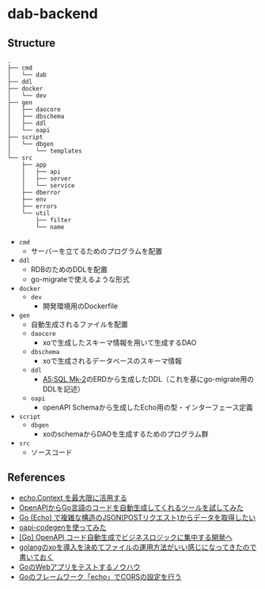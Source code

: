 # dab-backend

## Structure
```shell
.
├── cmd
│   └── dab
├── ddl
├── docker
│   └── dev
├── gen
│   ├── daocore
│   ├── dbschema
│   ├── ddl
│   └── oapi
├── script
│   └── dbgen
│       └── templates
└── src
    ├── app
    │   ├── api
    │   ├── server
    │   └── service
    ├── dberror
    ├── env
    ├── errors
    └── util
        ├── filter
        └── name
```
- `cmd`
  - サーバーを立てるためのプログラムを配置
- `ddl`
  - RDBのためのDDLを配置
  - go-migrateで使えるような形式
- `docker`
  - `dev`
    - 開発環境用のDockerfile
- `gen`
  - 自動生成されるファイルを配置
  - `daocore`
    - xoで生成したスキーマ情報を用いて生成するDAO
  - `dbschema`
    - xoで生成されるデータベースのスキーマ情報
  - `ddl`
    - [A5:SQL Mk-2](https://a5m2.mmatsubara.com/)のERDから生成したDDL（これを基にgo-migrate用のDDLを記述）
  - `oapi`
    - openAPI Schemaから生成したEcho用の型・インターフェース定義
- `script`
  - `dbgen`
    - xoのschemaからDAOを生成するためのプログラム群
- `src`
  - ソースコード

## References
- [echo.Context を最大限に活用する](https://codehex.hateblo.jp/entry/echo-context)
- [OpenAPIからGo言語のコードを自動生成してくれるツールを試してみた](https://zenn.dev/rescuenow/articles/3c9a19eb2c0655)
- [Go (Echo) で複雑な構造のJSON(POSTリクエスト)からデータを取得したい](https://teratail.com/questions/vfwi04zdo1pkvr)
- [oapi-codegenを使ってみた](https://speakerdeck.com/akeno/oapi-codegenwoshi-tutemita)
- [[Go] OpenAPI コード自動生成でビジネスロジックに集中する開発へ](https://qiita.com/nyanchu/items/1c259750352b49e96a18)
- [golangのxoを導入を決めてファイルの運用方法がいい感じになってきたので書いておく](https://tsuyoshi-nakamura.hatenablog.com/entry/2018/11/16/100133)
- [GoのWebアプリをテストするノウハウ](https://zenn.dev/media_engine/articles/testing-go-applications)
- [Goのフレームワーク「echo」でCORSの設定を行う](https://qiita.com/sola-msr/items/828e2eb45cf05b1a2ad4)
